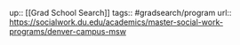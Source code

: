 ---
---
up:: [[Grad School Search]]
tags:: #gradsearch/program 
url:: https://socialwork.du.edu/academics/master-social-work-programs/denver-campus-msw
